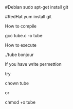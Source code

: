 
#Debian
sudo apt-get install git 

#RedHat
yum install git 


How to compile 

gcc tube.c -o tube

How to execute 

./tube bonjour

If you have write permettion 

try 

chown <user> tube

or 

chmod +x tube


